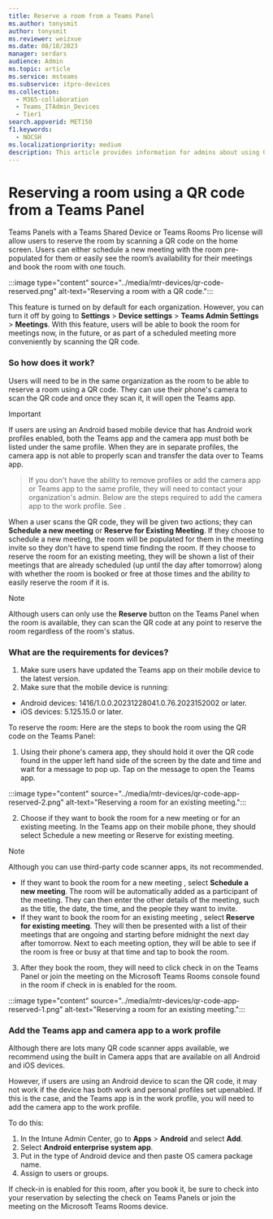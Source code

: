 ```yaml
---
title: Reserve a room from a Teams Panel
ms.author: tonysmit
author: tonysmit
ms.reviewer: weizxue
ms.date: 08/18/2023
manager: serdars
audience: Admin
ms.topic: article
ms.service: msteams
ms.subservice: itpro-devices
ms.collection: 
  - M365-collaboration
  - Teams_ITAdmin_Devices
  - Tier1
search.appverid: MET150
f1.keywords: 
  - NOCSH
ms.localizationpriority: medium
description: This article provides information for admins about using QR codes on Teams Panels to reserve rooms in an organization.
---
```


# Reserving a room using a QR code from a Teams Panel

Teams Panels with a Teams Shared Device or Teams Rooms Pro license will allow users to reserve the room by scanning a QR code on the home screen. Users can either schedule a new meeting with the room pre-populated for them or easily see the room’s availability for their meetings and book the room with one touch.

  :::image type="content" source="../media/mtr-devices/qr-code-reserved.png" alt-text="Reserving a room with a QR code.":::

This feature is turned on by default for each organization. However, you can turn it off by going to **Settings** > **Device settings** > **Teams Admin Settings** > **Meetings**. With this feature, users will be able to book the room for meetings now, in the future, or as part of a scheduled meeting more conveniently by scanning the QR code.

### So how does it work?

Users will need to be in the same organization as the room to be able to reserve a room using a QR code. They can use their phone's camera to scan the QR code and once they scan it, it will open the Teams app.

> [!IMPORTANT]
> If users are using an Android based mobile device that has Android work profiles enabled, both the Teams app and the camera app must both be listed under the same profile. When they are in separate profiles, the camera app is not able to properly scan and transfer the data over to Teams app. 

> If you don't have the ability to remove profiles or add the camera app or Teams app to the same profile, they will need to contact your organization's admin. Below are the steps required to add the camera app to the work profile. See <How to fix it if your Android device has profiles set>.

When a user scans the QR code, they will be given two actions; they can **Schedule a new meeting** or **Reserve for Existing Meeting**. If they choose to schedule a new meeting, the room will be populated for them in the meeting invite so they don't have to spend time finding the room. If they choose to reserve the room for an existing meeting, they will be shown a list of their meetings that are already scheduled (up until the day after tomorrow) along with whether the room is booked or free at those times and the ability to easily reserve the room if it is.

  > [!NOTE]
  > Although users can only use the **Reserve** button on the Teams Panel when the room is available, they can scan the QR code at any point to reserve the room regardless of the room's status.

### What are the requirements for devices?

1. Make sure users have updated the Teams app on their mobile device to the latest version.
2. Make sure that the mobile device is running:
  - Android devices: 1416/1.0.0.20231228041.0.76.2023152002 or later.
  - iOS devices: 5.125.15.0 or later.

To reserve the room:
Here are the steps to book the room using the QR code on the Teams Panel:
1. Using their phone's camera app, they should hold it over the QR code found in the upper left hand side of the screen by the date and time and wait for a message to pop up. Tap on the message to open the Teams app.

  :::image type="content" source="../media/mtr-devices/qr-code-app-reserved-2.png" alt-text="Reserving a room for an existing meeting.":::

2. Choose if they want to book the room for a new meeting or for an existing meeting. In the Teams app on their mobile phone, they should select Schedule a new meeting or Reserve for existing meeting.

  > [!NOTE]
  > Although you can use third-party code scanner apps, its not recommended.

  - If they want to book the room for a new meeting , select **Schedule a new meeting**. The room will be automatically added as a participant of the meeting. They can then enter the other details of the meeting, such as the title, the date, the time, and the people they want to invite.
  - If they want to book the room for an existing meeting , select **Reserve for existing meeting**. They will then be presented with a list of their meetings that are ongoing and starting before midnight the next day after tomorrow. Next to each meeting option, they will be able to see if the room is free or busy at that time and tap to book the room.

3. After they book the room, they will need to click check in on the Teams Panel or join the meeting on the Microsoft Teams Rooms console found in the room if check in is enabled for the room.

:::image type="content" source="../media/mtr-devices/qr-code-app-reserved-1.png" alt-text="Reserving a room for an existing meeting.":::

### Add the Teams app and camera app to a work profile

Although there are lots many QR code scanner apps available, we recommend using the built in Camera apps that are available on all Android and iOS devices. 

However, if users are using an Android device to scan the QR code, it may not work if the device has both work and personal profiles set upenabled. If this is the case, and the Teams app is in the work profile, you will need to add the camera app to the work profile.

To do this:
1. In the Intune Admin Center, go to **Apps** > **Android** and select **Add**.
2. Select **Android enterprise system app**.
3. Put in the type of Android device and then paste OS camera package name.
4. Assign to users or groups.

If check-in is enabled for this room, after you book it, be sure to check into your reservation by selecting the check on Teams Panels or join the meeting on the Microsoft Teams Rooms device.